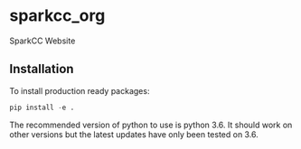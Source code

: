 # sparkcc_org
SparkCC Website


## Installation

To install production ready packages:

``` python
pip install -e .
```

The recommended version of python to use is python 3.6. It should work on other versions but the 
latest updates have only been tested on 3.6.
